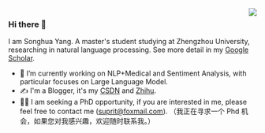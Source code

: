 <img align="right" src="https://github-readme-stats.vercel.app/api?username=suprityoung&show_icons=true" />

### Hi there 👋

I am Songhua Yang. A master's student studying at Zhengzhou University, researching in natural language processing. See more detail in my [Google Scholar](https://scholar.google.com/citations?user=uGBdAbgAAAAJ&hl=zh-CN).

- 🔭 I’m currently working on NLP+Medical and Sentiment Analysis, with particular focuses on Large Language Model.
- ✍️ I'm a Blogger, it's my [CSDN](https://suprit.blog.csdn.net/) and [Zhihu](https://www.zhihu.com/people/tou-kao-liao-sui-yue).
- 👏🏻 I am seeking a PhD opportunity, if you are interested in me, please feel free to contact me (suprit@foxmail.com). （我正在寻求一个 Phd 机会，如果您对我感兴趣，欢迎随时联系我。）
